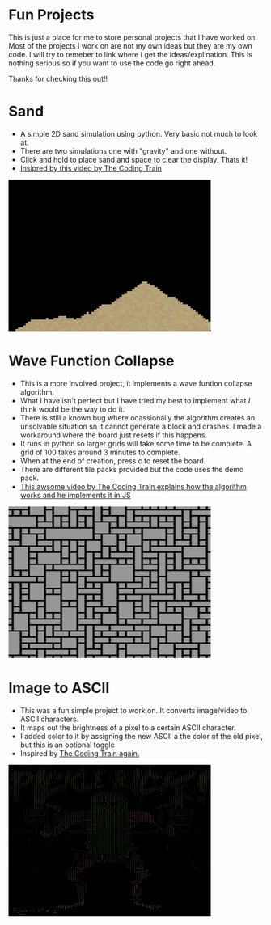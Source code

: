 # Fun Projects

This is just a place for me to store personal projects that I have worked on. 
Most of the projects I work on are not my own ideas but they are my own code. I will try to remeber to link where I get the ideas/explination.
This is nothing serious so if you want to use the code go right ahead.

Thanks for checking this out!!

# Sand
- A simple 2D sand simulation using python. Very basic not much to look at.
- There are two simulations one with "gravity" and one without.
- Click and hold to place sand and space to clear the display. Thats it!
- [Insipred by this video by The Coding Train](https://www.youtube.com/watch?v=L4u7Zy_b868)
<img src="Sand/Sand_img.png" alt="The sand simulation" width="400" height="300">

# Wave Function Collapse
- This is a more involved project, it implements a wave funtion collapse algorithm.
- What I have isn't perfect but I have tried my best to implement what *I* think would be the way to do it.
- There is still a known bug where ocassionally the algorithm creates an unsolvable situation so it cannot generate a block and crashes. I made a workaround where the board just resets if this happens.
- It runs in python so larger grids will take some time to be complete. A grid of 100 takes around 3 minutes to complete.
- When at the end of creation, press c to reset the board.
- There are different tile packs provided but the code uses the demo pack.
- [This awsome video by The Coding Train explains how the algorithm works and he implements it in JS](https://www.youtube.com/watch?v=rI_y2GAlQFM&t=212s)
<img src="WaveFunctionCollapse/output.png" alt="The results" width="400" height="300">

# Image to ASCII
- This was a fun simple project to work on. It converts image/video to ASCII characters.
- It maps out the brightness of a pixel to a certain ASCII character.
- I added color to it by assigning the new ASCII a the color of the old pixel, but this is an optional toggle
- Inspired by [The Coding Train again.](https://www.youtube.com/watch?v=55iwMYv8tGI&t=1150s)
<img src="ImageToASCII/ascii_color.png" alt="The results" width = "400" height="300">
